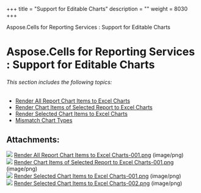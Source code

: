 +++
title = "Support for Editable Charts" 
description = "" 
weight = 8030 
+++

Aspose.Cells for Reporting Services : Support for Editable Charts  

# Aspose.Cells for Reporting Services : Support for Editable Charts


###### This section includes the following topics:  

*   [Render All Report Chart Items to Excel Charts](https://docs2.aspose.com/cells/reportingservices/newfeatures/supportforeditablecharts/render+all+report+chart+items+to+excel+charts)
*   [Render Chart Items of Selected Report to Excel Charts](https://docs2.aspose.com/cells/reportingservices/newfeatures/supportforeditablecharts/render+chart+items+of+selected+report+to+excel+charts)
*   [Render Selected Chart Items to Excel Charts](https://docs2.aspose.com/cells/reportingservices/newfeatures/supportforeditablecharts/render+selected+chart+items+to+excel+charts)
*   [Mismatch Chart Types](https://docs2.aspose.com/cells/reportingservices/newfeatures/supportforeditablecharts/mismatch+chart+types)

## Attachments:

![](https://docs2.aspose.com/cells/reportingservices/images/icons/bullet_blue.gif) [Render All Report Chart Items to Excel Charts-001.png](https://docs2.aspose.com/cells/reportingservices/attachments/6094917/6193425.png) (image/png)  
![](https://docs2.aspose.com/cells/reportingservices/images/icons/bullet_blue.gif) [Render Chart Items of Selected Report to Excel Charts-001.png](https://docs2.aspose.com/cells/reportingservices/attachments/6094917/6193410.png) (image/png)  
![](https://docs2.aspose.com/cells/reportingservices/images/icons/bullet_blue.gif) [Render Selected Chart Items to Excel Charts-001.png](https://docs2.aspose.com/cells/reportingservices/attachments/6094917/6193415.png) (image/png)  
![](https://docs2.aspose.com/cells/reportingservices/images/icons/bullet_blue.gif) [Render Selected Chart Items to Excel Charts-002.png](https://docs2.aspose.com/cells/reportingservices/attachments/6094917/6193414.png) (image/png)  

